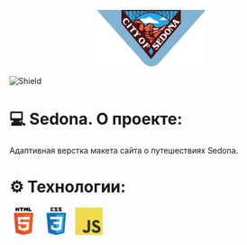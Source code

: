<p align="center">
  <img src="https://raw.githubusercontent.com/lespend/Sedona/64854fea356eef437e41dfd8d0f6f1c08d239fd2/img/logotype-desktop.svg" alt="Логотип сайта" height="100">
</p>

![Shield](https://img.shields.io/badge/landing-page-grayf?style=for-the-badge&logo=geart&logoColor=white)
# :computer: Sedona. О проекте:
Адаптивная верстка макета сайта о путешествиях Sedona. 

# :gear: Технологии:
<div>
<img src="https://raw.githubusercontent.com/devicons/devicon/1119b9f84c0290e0f0b38982099a2bd027a48bf1/icons/html5/html5-original-wordmark.svg" width=50>&nbsp;
<img src="https://raw.githubusercontent.com/devicons/devicon/1119b9f84c0290e0f0b38982099a2bd027a48bf1/icons/css3/css3-original-wordmark.svg" width=50>&nbsp;
<img src="https://raw.githubusercontent.com/devicons/devicon/1119b9f84c0290e0f0b38982099a2bd027a48bf1/icons/javascript/javascript-original.svg" width=50>
</div>
